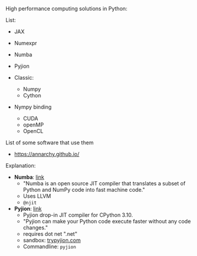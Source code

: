High performance computing solutions in Python:


List:
* JAX
* Numexpr
* Numba
* Pyjion
* Classic:
   * Numpy
   * Cython

* Nympy binding
   * CUDA
   * openMP
   * OpenCL

List of some software that use them
* https://annarchy.github.io/

Explanation:
* **Numba**:  [link](https://numba.pydata.org/)
   * "Numba is an open source JIT compiler that translates a subset of Python and NumPy code into fast machine code."
   *  Uses LLVM
   *  `@njit`
* **Pyjion**: [link](https://pyjion.readthedocs.io/en/latest/)
   * Pyjion drop-in JIT compiler for CPython 3.10.
   * "Pyjion can make your Python code execute faster without any code changes."
   * requires dot net ".net"
   * sandbox: [trypyjion.com](trypyjion.com)
   * Commandline: `pyjion`
